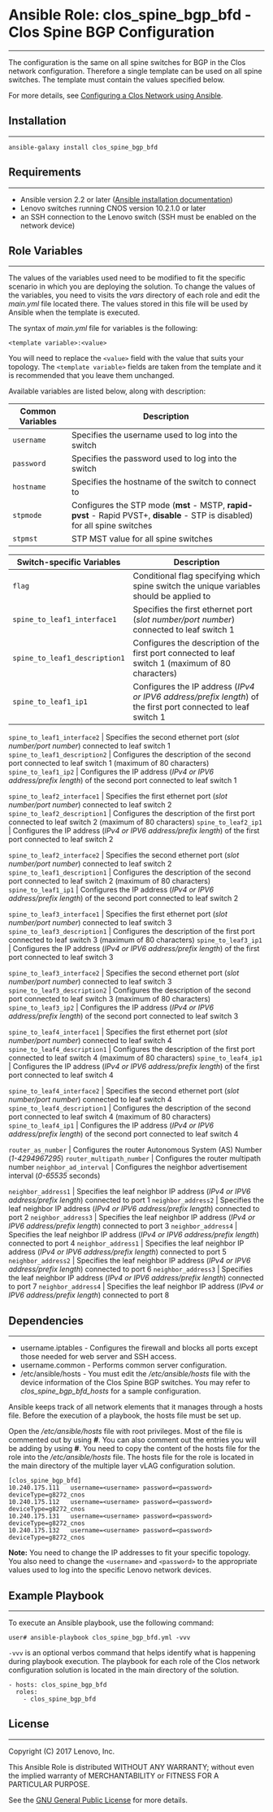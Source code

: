 # Ansible Role: clos_spine_bgp_bfd - Clos Spine BGP Configuration
---
<add role description below>

The configuration is the same on all spine switches for BGP in the Clos network configuration. Therefore a single template can be used on all spine switches. The template must contain the values specified below.

For more details, see [Configuring a Clos Network using Ansible](http://systemx.lenovofiles.com/help/index.jsp?topic=%2Fcom.lenovo.switchmgt.ansible.doc%2Fconfiguring_a_clos_network_using_ansible.html&cp=0_3_1_0_5).


## Installation
---
<add role installation information below>

```
ansible-galaxy install clos_spine_bgp_bfd
```


## Requirements
---
<add role requirements information below>

- Ansible version 2.2 or later ([Ansible installation documentation](http://docs.ansible.com/ansible/intro_installation.html))
- Lenovo switches running CNOS version 10.2.1.0 or later
- an SSH connection to the Lenovo switch (SSH must be enabled on the network device)

## Role Variables
---
<add role variables information below>

The values of the variables used need to be modified to fit the specific scenario in which you are deploying the solution. To change the values of the variables, you need to visits the *vars* directory of each role and edit the *main.yml* file located there. The values stored in this file will be used by Ansible when the template is executed.

The syntax of *main.yml* file for variables is the following:

```
<template variable>:<value>
```

You will need to replace the `<value>` field with the value that suits your topology. The `<template variable>` fields are taken from the template and it is recommended that you leave them unchanged.
       
Available variables are listed below, along with description:

Common Variables | Description
--- | ---
`username` | Specifies the username used to log into the switch
`password` | Specifies the password used to log into the switch
`hostname` | Specifies the hostname of the switch to connect to
`stpmode` | Configures the STP mode (**mst** - MSTP, **rapid-pvst** - Rapid PVST+, **disable** - STP is disabled) for all spine switches
`stpmst` | STP MST value for all spine switches

Switch-specific Variables | Description
--- | ---
`flag` | Conditional flag specifying which spine switch the unique variables should be applied to
`spine_to_leaf1_interface1` | Specifies the first ethernet port (*slot number/port number*) connected to leaf switch 1
`spine_to_leaf1_description1` | Configures the description of the first port connected to leaf switch 1 (maximum of 80 characters)
`spine_to_leaf1_ip1` | Configures the IP address (*IPv4 or IPV6 address/prefix length*) of the first port  connected to leaf switch 1

`spine_to_leaf1_interface2` | Specifies the second ethernet port (*slot number/port number*) connected to leaf switch 1
`spine_to_leaf1_description2` | Configures the description of the second port connected to leaf switch 1 (maximum of 80 characters)
`spine_to_leaf1_ip2` | Configures the IP address (*IPv4 or IPV6 address/prefix length*) of the second port  connected to leaf switch 1

`spine_to_leaf2_interface1` | Specifies the first ethernet port (*slot number/port number*) connected to leaf switch 2
`spine_to_leaf2_description1` | Configures the description of the first port connected to leaf switch 2 (maximum of 80 characters)
`spine_to_leaf2_ip1` | Configures the IP address (*IPv4 or IPV6 address/prefix length*) of the first port  connected to leaf switch 2

`spine_to_leaf2_interface2` | Specifies the second ethernet port (*slot number/port number*) connected to leaf switch 2
`spine_to_leaf1_description1` | Configures the description of the second port connected to leaf switch 2 (maximum of 80 characters)
`spine_to_leaf1_ip1` | Configures the IP address (*IPv4 or IPV6 address/prefix length*) of the second port  connected to leaf switch 2

`spine_to_leaf3_interface1` | Specifies the first ethernet port (*slot number/port number*) connected to leaf switch 3
`spine_to_leaf3_description1` | Configures the description of the first port connected to leaf switch 3 (maximum of 80 characters)
`spine_to_leaf3_ip1` | Configures the IP address (*IPv4 or IPV6 address/prefix length*) of the first port  connected to leaf switch 3

`spine_to_leaf3_interface2` | Specifies the second ethernet port (*slot number/port number*) connected to leaf switch 3
`spine_to_leaf3_description2` | Configures the description of the second port connected to leaf switch 3 (maximum of 80 characters)
`spine_to_leaf3_ip2` | Configures the IP address (*IPv4 or IPV6 address/prefix length*) of the second port  connected to leaf switch 3

`spine_to_leaf4_interface1` | Specifies the first ethernet port (*slot number/port number*) connected to leaf switch 4
`spine_to_leaf4_description1` | Configures the description of the first port connected to leaf switch 4 (maximum of 80 characters)
`spine_to_leaf4_ip1` | Configures the IP address (*IPv4 or IPV6 address/prefix length*) of the first port  connected to leaf switch 4

`spine_to_leaf4_interface2` | Specifies the second ethernet port (*slot number/port number*) connected to leaf switch 4
`spine_to_leaf4_description1` | Configures the description of the second port connected to leaf switch 4 (maximum of 80 characters)
`spine_to_leaf4_ip1` | Configures the IP address (*IPv4 or IPV6 address/prefix length*) of the second port  connected to leaf switch 4

`router_as_number` | Configures the router Autonomous System (AS) Number (*1-4294967295*)
`router_multipath_number` | Configures the router multipath number
`neighbor_ad_interval` | Configures the neighbor advertisement interval (*0-65535* seconds)

`neighbor_address1` | Specifies the leaf neighbor IP address (*IPv4 or IPV6 address/prefix length*) connected to port 1
`neighbor_address2` | Specifies the leaf neighbor IP address (*IPv4 or IPV6 address/prefix length*) connected to port 2
`neighbor_address3` | Specifies the leaf neighbor IP address (*IPv4 or IPV6 address/prefix length*) connected to port 3
`neighbor_address4` | Specifies the leaf neighbor IP address (*IPv4 or IPV6 address/prefix length*) connected to port 4
`neighbor_address1` | Specifies the leaf neighbor IP address (*IPv4 or IPV6 address/prefix length*) connected to port 5
`neighbor_address2` | Specifies the leaf neighbor IP address (*IPv4 or IPV6 address/prefix length*) connected to port 6
`neighbor_address3` | Specifies the leaf neighbor IP address (*IPv4 or IPV6 address/prefix length*) connected to port 7
`neighbor_address4` | Specifies the leaf neighbor IP address (*IPv4 or IPV6 address/prefix length*) connected to port 8


## Dependencies
---
<add dependencies information below>

- username.iptables - Configures the firewall and blocks all ports except those needed for web server and SSH access.
- username.common - Performs common server configuration.
- /etc/ansible/hosts - You must edit the */etc/ansible/hosts* file with the device information of the Clos Spine BGP switches. You may refer to *clos_spine_bgp_bfd_hosts* for a sample configuration.

Ansible keeps track of all network elements that it manages through a hosts file. Before the execution of a playbook, the hosts file must be set up.

Open the */etc/ansible/hosts* file with root privileges. Most of the file is commented out by using **#**. You can also comment out the entries you will be adding by using **#**. You need to copy the content of the hosts file for the role into the */etc/ansible/hosts* file. The hosts file for the role is located in the main directory of the multiple layer vLAG configuration solution.

```
[clos_spine_bgp_bfd]
10.240.175.111   username=<username> password=<password> deviceType=g8272_cnos
10.240.175.112   username=<username> password=<password> deviceType=g8272_cnos
10.240.175.131   username=<username> password=<password> deviceType=g8272_cnos
10.240.175.132   username=<username> password=<password> deviceType=g8272_cnos
```
**Note:** You need to change the IP addresses to fit your specific topology. You also need to change the `<username>` and `<password>` to the appropriate values used to log into the specific Lenovo network devices.


## Example Playbook
---
<add playbook samples below>

To execute an Ansible playbook, use the following command:

```
user# ansible-playbook clos_spine_bgp_bfd.yml -vvv
```

`-vvv` is an optional verbos command that helps identify what is happening during playbook execution. The playbook for each role of the Clos network configuration solution is located in the main directory of the solution.

```
- hosts: clos_spine_bgp_bfd
  roles:
    - clos_spine_bgp_bfd
```


## License
---
<add license information below>
Copyright (C) 2017 Lenovo, Inc.

This Ansible Role is distributed WITHOUT ANY WARRANTY; without even the implied warranty of MERCHANTABILITY or FITNESS FOR A PARTICULAR PURPOSE.  

See the [GNU General Public License](http://www.gnu.org/licenses/) for more details.